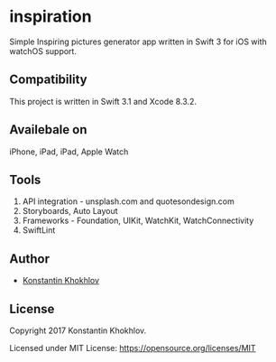 # inspiration
Simple Inspiring pictures generator app written in Swift 3 for iOS with watchOS support.

## Compatibility

This project is written in Swift 3.1 and Xcode 8.3.2.




## Availebale on
iPhone, iPad, iPad, Apple Watch

## Tools
1. API integration - unsplash.com and quotesondesign.com
2. Storyboards, Auto Layout  
3. Frameworks - Foundation, UIKit, WatchKit, WatchConnectivity  
4. SwiftLint

## Author

* [Konstantin Khokhlov](https://ru.linkedin.com/in/const)

## License

Copyright 2017 Konstantin Khokhlov.

Licensed under MIT License: https://opensource.org/licenses/MIT
